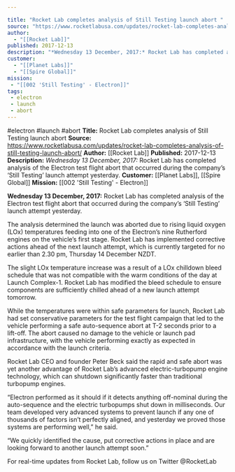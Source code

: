```yaml
---

title: "Rocket Lab completes analysis of Still Testing launch abort "
source: "https://www.rocketlabusa.com/updates/rocket-lab-completes-analysis-of-still-testing-launch-abort/"
author:
  - "[[Rocket Lab]]"
published: 2017-12-13
description: "*Wednesday 13 December, 2017:* Rocket Lab has completed analysis of the Electron test flight abort that occurred during the company’s ‘Still Testing’ launch attempt yesterday."
customer:
  - "[[Planet Labs]]"
  - "[[Spire Global]]"
mission:
 - "[[002 'Still Testing' - Electron]]"
tags:
 - electron
 - launch
 - abort
---
```


#electron #launch #abort
**Title:** Rocket Lab completes analysis of Still Testing launch abort 
**Source:** https://www.rocketlabusa.com/updates/rocket-lab-completes-analysis-of-still-testing-launch-abort/
**Author:** [[Rocket Lab]]
**Published:** 2017-12-13
**Description:** *Wednesday 13 December, 2017:* Rocket Lab has completed analysis of the Electron test flight abort that occurred during the company’s ‘Still Testing’ launch attempt yesterday.
**Customer:** [[Planet Labs]], [[Spire Global]]
**Mission:** [[002 'Still Testing' - Electron]]

**Wednesday 13 December, 2017:** Rocket Lab has completed analysis of the Electron test flight abort that occurred during the company’s ‘Still Testing’ launch attempt yesterday. 

The analysis determined the launch was aborted due to rising liquid oxygen (LOx) temperatures feeding into one of the Electron’s nine Rutherford engines on the vehicle’s first stage. Rocket Lab has implemented corrective actions ahead of the next launch attempt, which is currently targeted for no earlier than 2.30 pm, Thursday 14 December NZDT. 

The slight LOx temperature increase was a result of a LOx chilldown bleed schedule that was not compatible with the warm conditions of the day at Launch Complex-1. Rocket Lab has modified the bleed schedule to ensure components are sufficiently chilled ahead of a new launch attempt tomorrow. 

While the temperatures were within safe parameters for launch, Rocket Lab had set conservative parameters for the test flight campaign that led to the vehicle performing a safe auto-sequence abort at T-2 seconds prior to a lift-off. The abort caused no damage to the vehicle or launch pad infrastructure, with the vehicle performing exactly as expected in accordance with the launch criteria.

Rocket Lab CEO and founder Peter Beck said the rapid and safe abort was yet another advantage of Rocket Lab’s advanced electric-turbopump engine technology, which can shutdown significantly faster than traditional turbopump engines.  

“Electron performed as it should if it detects anything off-nominal during the auto-sequence and the electric turbopumps shut down in milliseconds. Our team developed very advanced systems to prevent launch if any one of thousands of factors isn’t perfectly aligned, and yesterday we proved those systems are performing well,” he said. 

“We quickly identified the cause, put corrective actions in place and are looking forward to another launch attempt soon.” 

For real-time updates from Rocket Lab, follow us on Twitter @RocketLab